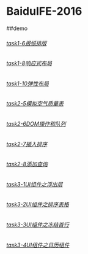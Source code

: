 # BaiduIFE-2016

##demo

###### [task1-6报纸排版](http://jarbinup.com/BaiduIFE-2016/part1/task6/task6.html)
###### [task1-8响应式布局](http://jarbinup.com/BaiduIFE-2016/part1/task8/index.html)
###### [task1-10弹性布局](http://jarbinup.com/BaiduIFE-2016/part1/task10/index.html)
###### [task2-5模拟空气质量表](http://jarbinup.com/BaiduIFE-2016/part2/task2-5/task2-5.html)
###### [task2-6DOM操作和队列](http://jarbinup.com/BaiduIFE-2016/part2/task2-6/task2-6.html)
###### [task2-7插入排序](http://jarbinup.com/BaiduIFE-2016/part2/task2-7/task2-7.html)
###### [task2-8添加查询](http://jarbinup.com/BaiduIFE-2016/part2/task2-8/task2-8.html)
###### [task3-1UI组件之浮出层](http://jarbinup.com/BaiduIFE-2016/part3/task3-1/task3-1.html)
###### [task3-2UI组件之排序表格](http://jarbinup.com/BaiduIFE-2016/part3/task3-2/task3-2.html)
###### [task3-3UI组件之冻结首行](http://jarbinup.com/BaiduIFE-2016/part3/task3-3/task3-3.html)
###### [task3-4UI组件之日历组件](http://jarbinup.com/BaiduIFE-2016/part3/task3-4-6/task3-4-6.html)
